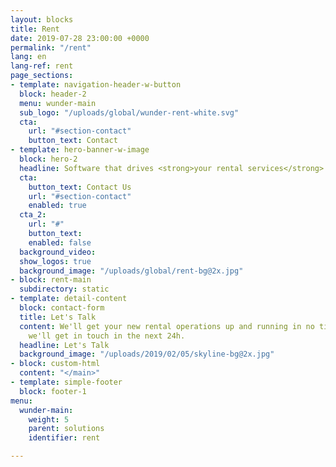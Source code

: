 ```yaml
---
layout: blocks
title: Rent
date: 2019-07-28 23:00:00 +0000
permalink: "/rent"
lang: en
lang-ref: rent
page_sections:
- template: navigation-header-w-button
  block: header-2
  menu: wunder-main
  sub_logo: "/uploads/global/wunder-rent-white.svg"
  cta:
    url: "#section-contact"
    button_text: Contact
- template: hero-banner-w-image
  block: hero-2
  headline: Software that drives <strong>your rental services</strong> forward
  cta:
    button_text: Contact Us
    url: "#section-contact"
    enabled: true
  cta_2:
    url: "#"
    button_text:
    enabled: false
  background_video:
  show_logos: true
  background_image: "/uploads/global/rent-bg@2x.jpg"
- block: rent-main
  subdirectory: static
- template: detail-content
  block: contact-form
  title: Let's Talk
  content: We'll get your new rental operations up and running in no time! Send over some info and
    we'll get in touch in the next 24h.
  headline: Let's Talk
  background_image: "/uploads/2019/02/05/skyline-bg@2x.jpg"
- block: custom-html
  content: "</main>"
- template: simple-footer
  block: footer-1
menu:
  wunder-main:
    weight: 5
    parent: solutions
    identifier: rent

---
```

